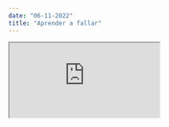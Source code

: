 ```yaml
---
date: "06-11-2022"
title: "Aprender a fallar"
---
```

<iframe src="https://www.youtube.com/embed/3si1024WtMk" allowfullscreen></iframe>
